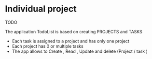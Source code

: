 # Individual project

TODO

The application TodoList is based on creating PROJECTS and TASKS

* Each task is assigned to a project and has only one project
* Each project has 0 or multiple tasks
* The app allows to Create , Read , Update and delete (Project / task )